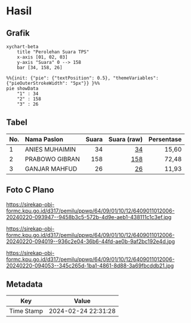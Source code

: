 # Hasil

## Grafik

```mermaid
xychart-beta
    title "Perolehan Suara TPS"
    x-axis [01, 02, 03]
    y-axis "Suara" 0 --> 158
    bar [34, 158, 26]
```

```mermaid
%%{init: {"pie": {"textPosition": 0.5}, "themeVariables": {"pieOuterStrokeWidth": "5px"}} }%%
pie showData
    "1" : 34
    "2" : 158
    "3" : 26
```

## Tabel

| No. | Nama Paslon    | Suara | Suara (raw) | Persentase |
|:--- |:-------------- | -----:| -----------:| ----------:|
| 1   | ANIES MUHAIMIN | 34    | [34][p-1]   | 15,60      |
| 2   | PRABOWO GIBRAN | 158   | [158][p-2]  | 72,48      |
| 3   | GANJAR MAHFUD  | 26    | [26][p-3]   | 11,93      |


[p-1]: https://github.com/gigit-pemilu/pemilu-2024-64-kalimantan-timur/blob/main/pilpres/hitung-suara/sub/64-kalimantan-timur/sub/09-penajam-paser-utara/sub/01-penajam/sub/1012-gunung-seteleng/sub/006-tps/sub/paslon-1.txt
[p-2]: https://github.com/gigit-pemilu/pemilu-2024-64-kalimantan-timur/blob/main/pilpres/hitung-suara/sub/64-kalimantan-timur/sub/09-penajam-paser-utara/sub/01-penajam/sub/1012-gunung-seteleng/sub/006-tps/sub/paslon-2.txt
[p-3]: https://github.com/gigit-pemilu/pemilu-2024-64-kalimantan-timur/blob/main/pilpres/hitung-suara/sub/64-kalimantan-timur/sub/09-penajam-paser-utara/sub/01-penajam/sub/1012-gunung-seteleng/sub/006-tps/sub/paslon-3.txt

## Foto C Plano

https://sirekap-obj-formc.kpu.go.id/d317/pemilu/ppwp/64/09/01/10/12/6409011012006-20240220-093947--9458b3c5-572b-4d9e-aeb1-438111c1c3ef.jpg

https://sirekap-obj-formc.kpu.go.id/d317/pemilu/ppwp/64/09/01/10/12/6409011012006-20240220-094019--936c2e04-36b6-44fd-ae0b-9af2bc192e4d.jpg

https://sirekap-obj-formc.kpu.go.id/d317/pemilu/ppwp/64/09/01/10/12/6409011012006-20240220-094053--345c265d-1ba1-4861-8d88-3a69fbcddb21.jpg


## Metadata

| Key        | Value               |
| ---------- | ------------------- |
| Time Stamp | 2024-02-24 22:31:28 |



